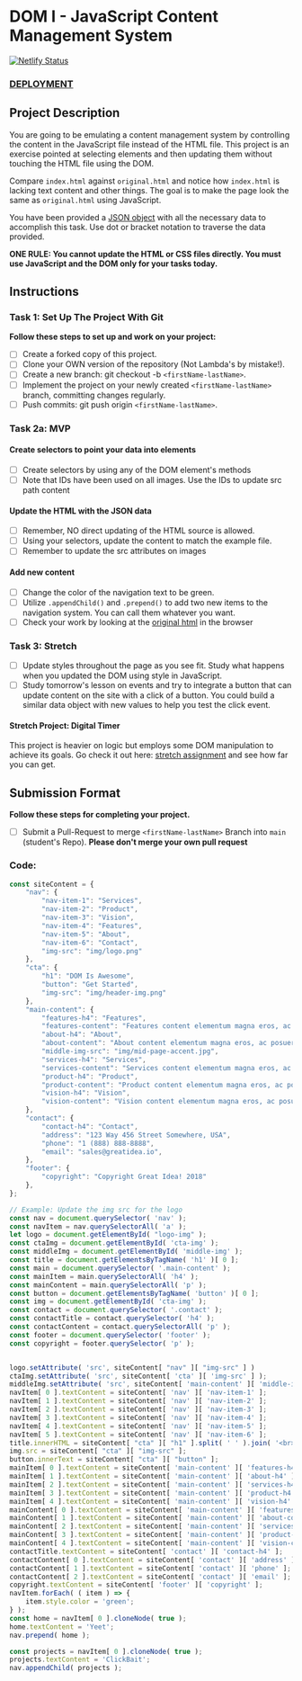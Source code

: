 # DOM I - JavaScript Content Management System

[![Netlify Status](https://api.netlify.com/api/v1/badges/957bf203-b279-4702-a1ca-ac043a9c871a/deploy-status)](https://app.netlify.com/sites/lambdadom1/deploys)


### [DEPLOYMENT](https://lambdadom1.netlify.app/)


## Project Description

You are going to be emulating a content management system by controlling the content in the JavaScript file instead of the HTML file. This project is an exercise pointed at selecting elements and then updating them without touching the HTML file using the DOM.

Compare `index.html` against `original.html` and notice how `index.html` is lacking text content and other things. The goal is to make the page look the same as `original.html` using JavaScript.

You have been provided a [JSON object](js/index.js) with all the necessary data to accomplish this task.  Use dot or bracket notation to traverse the data provided.

**ONE RULE: You cannot update the HTML or CSS files directly.  You must use JavaScript and the DOM only for your tasks today.**

## Instructions

### Task 1: Set Up The Project With Git

**Follow these steps to set up and work on your project:**

* [ ] Create a forked copy of this project.
* [ ] Clone your OWN version of the repository (Not Lambda's by mistake!).
* [ ] Create a new branch: git checkout -b `<firstName-lastName>`.
* [ ] Implement the project on your newly created `<firstName-lastName>` branch, committing changes regularly.
* [ ] Push commits: git push origin `<firstName-lastName>`.

### Task 2a: MVP

#### Create selectors to point your data into elements

* [ ] Create selectors by using any of the DOM element's methods
* [ ] Note that IDs have been used on all images. Use the IDs to update src path content

#### Update the HTML with the JSON data

* [ ] Remember, NO direct updating of the HTML source is allowed.
* [ ] Using your selectors, update the content to match the example file.
* [ ] Remember to update the src attributes on images

#### Add new content

* [ ] Change the color of the navigation text to be green.
* [ ] Utilize `.appendChild()` and `.prepend()` to add two new items to the navigation system. You can call them whatever you want.
* [ ] Check your work by looking at the [original html](original.html) in the browser

### Task 3: Stretch

* [ ] Update styles throughout the page as you see fit. Study what happens when you updated the DOM using style in JavaScript.  
* [ ] Study tomorrow's lesson on events and try to integrate a button that can update content on the site with a click of a button.  You could build a similar data object with new values to help you test the click event.

#### Stretch Project: Digital Timer

This project is heavier on logic but employs some DOM manipulation to achieve its goals.  Go check it out here: [stretch assignment](stretch-assignment) and see how far you can get.

## Submission Format

**Follow these steps for completing your project.**

* [ ] Submit a Pull-Request to merge `<firstName-lastName>` Branch into `main` (student's  Repo). **Please don't merge your own pull request**






### Code:


```js
const siteContent = {
    "nav": {
        "nav-item-1": "Services",
        "nav-item-2": "Product",
        "nav-item-3": "Vision",
        "nav-item-4": "Features",
        "nav-item-5": "About",
        "nav-item-6": "Contact",
        "img-src": "img/logo.png"
    },
    "cta": {
        "h1": "DOM Is Awesome",
        "button": "Get Started",
        "img-src": "img/header-img.png"
    },
    "main-content": {
        "features-h4": "Features",
        "features-content": "Features content elementum magna eros, ac posuere elvit tempus et. Suspendisse vel tempus odio, in interdutm nisi. Suspendisse eu ornare nisl. Nullam convallis augue justo, at imperdiet metus scelerisque quis.",
        "about-h4": "About",
        "about-content": "About content elementum magna eros, ac posuere elvit tempus et. Suspendisse vel tempus odio, in interdutm nisi. Suspendisse eu ornare nisl. Nullam convallis augue justo, at imperdiet metus scelerisque quis.",
        "middle-img-src": "img/mid-page-accent.jpg",
        "services-h4": "Services",
        "services-content": "Services content elementum magna eros, ac posuere elvit tempus et. Suspendisse vel tempus odio, in interdutm nisi. Suspendisse eu ornare nisl. Nullam convallis augue justo, at imperdiet metus scelerisque quis.",
        "product-h4": "Product",
        "product-content": "Product content elementum magna eros, ac posuere elvit tempus et. Suspendisse vel tempus odio, in interdutm nisi. Suspendisse eu ornare nisl. Nullam convallis augue justo, at imperdiet metus scelerisque quis.",
        "vision-h4": "Vision",
        "vision-content": "Vision content elementum magna eros, ac posuere elvit tempus et. Suspendisse vel tempus odio, in interdutm nisi. Suspendisse eu ornare nisl. Nullam convallis augue justo, at imperdiet metus scelerisque quis.",
    },
    "contact": {
        "contact-h4": "Contact",
        "address": "123 Way 456 Street Somewhere, USA",
        "phone": "1 (888) 888-8888",
        "email": "sales@greatidea.io",
    },
    "footer": {
        "copyright": "Copyright Great Idea! 2018"
    },
};

// Example: Update the img src for the logo
const nav = document.querySelector( 'nav' );
const navItem = nav.querySelectorAll( 'a' );
let logo = document.getElementById( "logo-img" );
const ctaImg = document.getElementById( 'cta-img' );
const middleImg = document.getElementById( 'middle-img' );
const title = document.getElementsByTagName( 'h1' )[ 0 ];
const main = document.querySelector( '.main-content' );
const mainItem = main.querySelectorAll( 'h4' );
const mainContent = main.querySelectorAll( 'p' );
const button = document.getElementsByTagName( 'button' )[ 0 ];
const img = document.getElementById( 'cta-img' );
const contact = document.querySelector( '.contact' );
const contactTitle = contact.querySelector( 'h4' );
const contactContent = contact.querySelectorAll( 'p' );
const footer = document.querySelector( 'footer' );
const copyright = footer.querySelector( 'p' );


logo.setAttribute( 'src', siteContent[ "nav" ][ "img-src" ] )
ctaImg.setAttribute( 'src', siteContent[ 'cta' ][ 'img-src' ] );
middleImg.setAttribute( 'src', siteContent[ 'main-content' ][ 'middle-img-src' ] );
navItem[ 0 ].textContent = siteContent[ 'nav' ][ 'nav-item-1' ];
navItem[ 1 ].textContent = siteContent[ 'nav' ][ 'nav-item-2' ];
navItem[ 2 ].textContent = siteContent[ 'nav' ][ 'nav-item-3' ];
navItem[ 3 ].textContent = siteContent[ 'nav' ][ 'nav-item-4' ];
navItem[ 4 ].textContent = siteContent[ 'nav' ][ 'nav-item-5' ];
navItem[ 5 ].textContent = siteContent[ 'nav' ][ 'nav-item-6' ];
title.innerHTML = siteContent[ "cta" ][ "h1" ].split( ' ' ).join( '<br>' );
img.src = siteContent[ "cta" ][ "img-src" ];
button.innerText = siteContent[ "cta" ][ "button" ];
mainItem[ 0 ].textContent = siteContent[ 'main-content' ][ 'features-h4' ];
mainItem[ 1 ].textContent = siteContent[ 'main-content' ][ 'about-h4' ];
mainItem[ 2 ].textContent = siteContent[ 'main-content' ][ 'services-h4' ];
mainItem[ 3 ].textContent = siteContent[ 'main-content' ][ 'product-h4' ];
mainItem[ 4 ].textContent = siteContent[ 'main-content' ][ 'vision-h4' ];
mainContent[ 0 ].textContent = siteContent[ 'main-content' ][ 'features-content' ];
mainContent[ 1 ].textContent = siteContent[ 'main-content' ][ 'about-content' ];
mainContent[ 2 ].textContent = siteContent[ 'main-content' ][ 'services-content' ];
mainContent[ 3 ].textContent = siteContent[ 'main-content' ][ 'product-content' ];
mainContent[ 4 ].textContent = siteContent[ 'main-content' ][ 'vision-content' ];
contactTitle.textContent = siteContent[ 'contact' ][ 'contact-h4' ];
contactContent[ 0 ].textContent = siteContent[ 'contact' ][ 'address' ];
contactContent[ 1 ].textContent = siteContent[ 'contact' ][ 'phone' ];
contactContent[ 2 ].textContent = siteContent[ 'contact' ][ 'email' ];
copyright.textContent = siteContent[ 'footer' ][ 'copyright' ];
navItem.forEach( ( item ) => {
    item.style.color = 'green';
} );
const home = navItem[ 0 ].cloneNode( true );
home.textContent = 'Yeet';
nav.prepend( home );

const projects = navItem[ 0 ].cloneNode( true );
projects.textContent = 'ClickBait';
nav.appendChild( projects );





```
